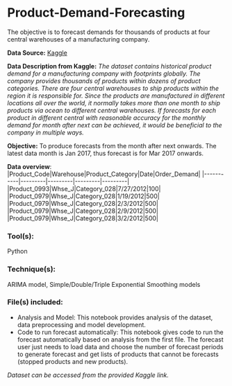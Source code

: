 # Product-Demand-Forecasting
The objective is to forecast demands for thousands of products at four central warehouses of a manufacturing company.

**Data Source:** [Kaggle](https://www.kaggle.com/felixzhao/productdemandforecasting)

**Data Description from Kaggle:** *The dataset contains historical product demand for a manufacturing company with footprints globally. The company provides thousands of products within dozens of product categories. There are four central warehouses to ship products within the region it is responsible for. Since the products are manufactured in different locations all over the world, it normally takes more than one month to ship products via ocean to different central warehouses. If forecasts for each product in different central with reasonable accuracy for the monthly demand for month after next can be achieved, it would be beneficial to the company in multiple ways.*

**Objective:** To produce forecasts from the month after next onwards. The latest data month is Jan 2017, thus forecast is for Mar 2017 onwards.

**Data overview**:
|Product_Code|Warehouse|Product_Category|Date|Order_Demand|
|-----------|---------|---------|---------|---------|
|Product_0993|Whse_J|Category_028|7/27/2012|100|
|Product_0979|Whse_J|Category_028|1/19/2012|500|
|Product_0979|Whse_J|Category_028|2/3/2012|500|
|Product_0979|Whse_J|Category_028|2/9/2012|500|
|Product_0979|Whse_J|Category_028|3/2/2012|500|

### Tool(s): 
Python

### Technique(s): 
ARIMA model, Simple/Double/Triple Exponential Smoothing models

### File(s) included: 
- Analysis and Model: This notebook provides analysis of the dataset, data preprocessing and model development.
- Code to run forecast automatically: This notebook gives code to run the forecast automatically based on analysis from the first file. The forecast user just needs to load data and choose the number of forecast periods to generate forecast and get lists of products that cannot be forecasts (stopped products and new products).

*Dataset can be accessed from the provided Kaggle link.*
